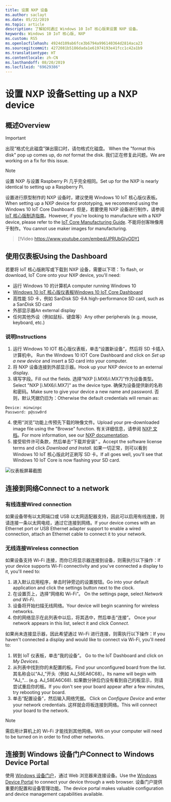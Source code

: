 ```yaml
---
title: 设置 NXP 设备
ms.author: saclayt
ms.date: 05/22/2019
ms.topic: article
description: 了解如何通过 Windows 10 IoT 核心版来设置 NXP 设备。
keywords: Windows 10 IoT 核心版, NXP
ms.custom: RS5
ms.openlocfilehash: 4924d109ab6fce3b6794a996140364d2814aca23
ms.sourcegitcommit: 4272081b5186dada1e61974193e41fcc1c42a1b9
ms.translationtype: HT
ms.contentlocale: zh-CN
ms.lasthandoff: 08/20/2019
ms.locfileid: "69629386"
---
```

# <a name="setting-up-a-nxp-device"></a><span data-ttu-id="0a3a8-104">设置 NXP 设备</span><span class="sxs-lookup"><span data-stu-id="0a3a8-104">Setting up a NXP device</span></span>

## <a name="overview"></a><span data-ttu-id="0a3a8-105">概述</span><span class="sxs-lookup"><span data-stu-id="0a3a8-105">Overview</span></span>

> [!IMPORTANT]
> <span data-ttu-id="0a3a8-106">出现“格式化此磁盘”弹出窗口时，请勿格式化磁盘。 </span><span class="sxs-lookup"><span data-stu-id="0a3a8-106">When the "format this disk" pop up comes up, do _not_ format the disk.</span></span> <span data-ttu-id="0a3a8-107">我们正在修复此问题。</span><span class="sxs-lookup"><span data-stu-id="0a3a8-107">We are working on a fix for this issue.</span></span>

> [!NOTE]
> <span data-ttu-id="0a3a8-108">设置 NXP 与设置 Raspberry Pi 几乎完全相同。</span><span class="sxs-lookup"><span data-stu-id="0a3a8-108">Set up for the NXP is nearly identical to setting up a Raspberry Pi.</span></span>

<span data-ttu-id="0a3a8-109">设置进行原型制作的 NXP 设备时，建议使用 Windows 10 IoT 核心版仪表板。</span><span class="sxs-lookup"><span data-stu-id="0a3a8-109">When setting up a NXP device for prototyping, we recommend using the Windows 10 IoT Core Dashboard.</span></span> <span data-ttu-id="0a3a8-110">但是，若要使用 NXP 设备进行制作，请参阅 [IoT 核心版制造指南](https://docs.microsoft.com/en-us/windows-hardware/manufacture/iot/iot-core-manufacturing-guide)。</span><span class="sxs-lookup"><span data-stu-id="0a3a8-110">However, if you're looking to manufacture with a NXP device, please refer to the [IoT Core Manufacturing Guide](https://docs.microsoft.com/en-us/windows-hardware/manufacture/iot/iot-core-manufacturing-guide).</span></span> <span data-ttu-id="0a3a8-111">不能将创客映像用于制作。</span><span class="sxs-lookup"><span data-stu-id="0a3a8-111">You cannot use maker images for manufacturing.</span></span>
<br>
> [!Video https://www.youtube.com/embed/JPRUbGIyODY]

## <a name="using-the-dashboard"></a><span data-ttu-id="0a3a8-112">使用仪表板</span><span class="sxs-lookup"><span data-stu-id="0a3a8-112">Using the Dashboard</span></span>

<span data-ttu-id="0a3a8-113">若要将 IoT 核心版刷写或下载到 NXP 设备，需要以下项：</span><span class="sxs-lookup"><span data-stu-id="0a3a8-113">To flash, or download, IoT Core onto your NXP device, you'll need:</span></span>
* <span data-ttu-id="0a3a8-114">运行 Windows 10 的计算机</span><span class="sxs-lookup"><span data-stu-id="0a3a8-114">A computer running Windows 10</span></span> 
* [<span data-ttu-id="0a3a8-115">Windows 10 IoT 核心版仪表板</span><span class="sxs-lookup"><span data-stu-id="0a3a8-115">Windows 10 IoT Core Dashboard</span></span>](https://docs.microsoft.com/windows/iot-core/downloads)
* <span data-ttu-id="0a3a8-116">高性能 SD 卡，例如 SanDisk SD 卡</span><span class="sxs-lookup"><span data-stu-id="0a3a8-116">A high-performance SD card, such as a SanDisk SD card</span></span>
* <span data-ttu-id="0a3a8-117">外部显示器</span><span class="sxs-lookup"><span data-stu-id="0a3a8-117">An external display</span></span>
* <span data-ttu-id="0a3a8-118">任何其他外设（例如鼠标、键盘等）</span><span class="sxs-lookup"><span data-stu-id="0a3a8-118">Any other peripherals (e.g. mouse, keyboard, etc.)</span></span>

### <a name="instructions"></a><span data-ttu-id="0a3a8-119">说明</span><span class="sxs-lookup"><span data-stu-id="0a3a8-119">Instructions</span></span>

1. <span data-ttu-id="0a3a8-120">运行 Windows 10 IOT 核心版仪表板，单击“设置新设备”，然后将 SD 卡插入计算机中。 </span><span class="sxs-lookup"><span data-stu-id="0a3a8-120">Run the Windows 10 IOT Core Dashboard and click on *Set up a new device* and insert a SD card into your computer.</span></span>
2. <span data-ttu-id="0a3a8-121">将 NXP 设备连接到外部显示器。</span><span class="sxs-lookup"><span data-stu-id="0a3a8-121">Hook up your NXP device to an external display.</span></span>
3. <span data-ttu-id="0a3a8-122">填写字段。</span><span class="sxs-lookup"><span data-stu-id="0a3a8-122">Fill out the fields.</span></span> <span data-ttu-id="0a3a8-123">选择“NXP [i.MX6/i.MX7]”作为设备类型。</span><span class="sxs-lookup"><span data-stu-id="0a3a8-123">Select "NXP [i.MX6/i.MX7]" as the device type.</span></span> <span data-ttu-id="0a3a8-124">确保为设备提供新的名称和密码。</span><span class="sxs-lookup"><span data-stu-id="0a3a8-124">Make sure to give your device a new name and password.</span></span> <span data-ttu-id="0a3a8-125">否则，默认凭据仍旧为：</span><span class="sxs-lookup"><span data-stu-id="0a3a8-125">Otherwise the default credentials will remain as:</span></span>

```
Device: minwinpc
Password: p@ssw0rd
```

4. <span data-ttu-id="0a3a8-126">使用“浏览”功能上传预先下载的映像文件。</span><span class="sxs-lookup"><span data-stu-id="0a3a8-126">Upload your pre-downloaded image file using the "Browse" function.</span></span> <span data-ttu-id="0a3a8-127">有关详细信息，请参阅 [NXP 文档](https://docs.microsoft.com/en-us/windows/iot-core/learn-about-hardware/iotnxp)。</span><span class="sxs-lookup"><span data-stu-id="0a3a8-127">For more information, see our [NXP documentation](https://docs.microsoft.com/en-us/windows/iot-core/learn-about-hardware/iotnxp).</span></span>
5. <span data-ttu-id="0a3a8-128">接受软件许可条款，然后单击“下载并安装”  。</span><span class="sxs-lookup"><span data-stu-id="0a3a8-128">Accept the software license terms and click *Download and Install*.</span></span> <span data-ttu-id="0a3a8-129">如果一切正常，则可以看到 Windows 10 IoT 核心版此时正刷写 SD 卡。</span><span class="sxs-lookup"><span data-stu-id="0a3a8-129">If all goes well, you'll see that Windows 10 IoT Core is now flashing your SD card.</span></span>

![仪表板屏幕截图](../media/DeviceSetup/Dashboard-Screenshot.jpg)


## <a name="connect-to-a-network"></a><span data-ttu-id="0a3a8-131">连接到网络</span><span class="sxs-lookup"><span data-stu-id="0a3a8-131">Connect to a network</span></span>
### <a name="wired-connection"></a><span data-ttu-id="0a3a8-132">有线连接</span><span class="sxs-lookup"><span data-stu-id="0a3a8-132">Wired connection</span></span>
<span data-ttu-id="0a3a8-133">如果设备带有以太网端口或 USB 以太网适配器支持，因此可以启用有线连接，则请连接一条以太网电缆，通过它连接到网络。</span><span class="sxs-lookup"><span data-stu-id="0a3a8-133">If your device comes with an Ethernet port or USB Ethernet adapter support to enable a wired connection, attach an Ethernet cable to connect it to your network.</span></span>

### <a name="wireless-connection"></a><span data-ttu-id="0a3a8-134">无线连接</span><span class="sxs-lookup"><span data-stu-id="0a3a8-134">Wireless connection</span></span>
<span data-ttu-id="0a3a8-135">如果设备支持 Wi-Fi 连接，而你已将显示器连接到设备，则需执行以下操作：</span><span class="sxs-lookup"><span data-stu-id="0a3a8-135">If your device supports Wi-Fi connectivity and you've connected a display to it, you'll need to:</span></span>

1. <span data-ttu-id="0a3a8-136">进入默认应用程序，单击时钟旁边的设置按钮。</span><span class="sxs-lookup"><span data-stu-id="0a3a8-136">Go into your default application and click the settings button next to the clock.</span></span>
2. <span data-ttu-id="0a3a8-137">在设置页上，选择“网络和 Wi-Fi”。 </span><span class="sxs-lookup"><span data-stu-id="0a3a8-137">On the settings page, select _Network and Wi-Fi_.</span></span>
3. <span data-ttu-id="0a3a8-138">设备将开始扫描无线网络。</span><span class="sxs-lookup"><span data-stu-id="0a3a8-138">Your device will begin scanning for wireless networks.</span></span>
4. <span data-ttu-id="0a3a8-139">你的网络显示在此列表中以后，将其选中，然后单击“连接”。 </span><span class="sxs-lookup"><span data-stu-id="0a3a8-139">Once your network appears in this list, select it and click _Connect_.</span></span>

<span data-ttu-id="0a3a8-140">如果尚未连接显示器，因此希望通过 Wi-Fi 进行连接，则需执行以下操作：</span><span class="sxs-lookup"><span data-stu-id="0a3a8-140">If you haven't connected a display and would like to connect via Wi-Fi, you'll need to:</span></span>

1. <span data-ttu-id="0a3a8-141">转到 IoT 仪表板，单击“我的设备”。 </span><span class="sxs-lookup"><span data-stu-id="0a3a8-141">Go to the IoT Dashboard and click on _My Devices_.</span></span>
2. <span data-ttu-id="0a3a8-142">从列表中找到你的未配置的板。</span><span class="sxs-lookup"><span data-stu-id="0a3a8-142">Find your unconfigured board from the list.</span></span> <span data-ttu-id="0a3a8-143">其名称会以“AJ_”开头（例如 AJ_58EA6C68）。</span><span class="sxs-lookup"><span data-stu-id="0a3a8-143">Its name will begin with "AJ_"... (e.g. AJ_58EA6C68).</span></span> <span data-ttu-id="0a3a8-144">如果数分钟后仍没有看到自己的板显示，则请尝试重启你的板。</span><span class="sxs-lookup"><span data-stu-id="0a3a8-144">If you don't see your board appear after a few minutes, try rebooting your board.</span></span>
3. <span data-ttu-id="0a3a8-145">单击“配置设备”，然后输入网络凭据。 </span><span class="sxs-lookup"><span data-stu-id="0a3a8-145">Click on _Configure Device_ and enter your network credentials.</span></span> <span data-ttu-id="0a3a8-146">这样就会将板连接到网络。</span><span class="sxs-lookup"><span data-stu-id="0a3a8-146">This will connect your board to the network.</span></span>

> [!NOTE]
> <span data-ttu-id="0a3a8-147">需启用计算机上的 Wi-Fi 才能找到其他网络。</span><span class="sxs-lookup"><span data-stu-id="0a3a8-147">Wifi on your computer will need to be turned on in order to find other networks.</span></span>

## <a name="connect-to-windows-device-portal"></a><span data-ttu-id="0a3a8-148">连接到 Windows 设备门户</span><span class="sxs-lookup"><span data-stu-id="0a3a8-148">Connect to Windows Device Portal</span></span>

<span data-ttu-id="0a3a8-149">使用 [Windows 设备门户](../manage-your-device/DevicePortal.md)，通过 Web 浏览器来连接设备。</span><span class="sxs-lookup"><span data-stu-id="0a3a8-149">Use the [Windows Device Portal](../manage-your-device/DevicePortal.md) to connect your device through a web browser.</span></span> <span data-ttu-id="0a3a8-150">设备门户提供重要的配置和设备管理功能。</span><span class="sxs-lookup"><span data-stu-id="0a3a8-150">The device portal makes valuable configuration and device management capabilities available.</span></span> 

